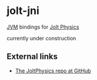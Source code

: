 # jolt-jni

[JVM](https://en.wikipedia.org/wiki/Java_virtual_machine) bindings
for [Jolt Physics](https://jrouwe.github.io/JoltPhysics)

currently under construction

## External links

+ [The JoltPhysics repo at GitHub](https://github.com/jrouwe/JoltPhysics)

